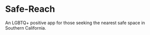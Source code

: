# Safe-Reach
An LGBTQ+ positive app for those seeking the nearest safe space in Southern California. 
